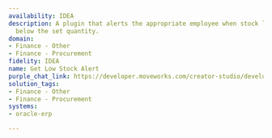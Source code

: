 ```yaml
---
availability: IDEA
description: A plugin that alerts the appropriate employee when stock levels fall
  below the set quantity.
domain:
- Finance - Other
- Finance - Procurement
fidelity: IDEA
name: Get Low Stock Alert
purple_chat_link: https://developer.moveworks.com/creator-studio/developer-tools/purple-chat/?conversation=%7B%22startTimestamp%22%3A%2211%3A43+AM%22%2C%22messages%22%3A%5B%7B%22role%22%3A%22assistant%22%2C%22parts%22%3A%5B%7B%22reasoningSteps%22%3A%5B%7B%22status%22%3A%22success%22%2C%22richText%22%3A%22Monitoring+stock+levels+for+SKU+12345+%28External+Keyboard%29+in+Oracle+Fusion+ERP%22%7D%5D%7D%2C%7B%22richText%22%3A%22%3Cp%3EStock+Alert%3A+Stock+levels+for+SKU+12345+%28External+Keyboard%29+have+fallen+below+the+threshold.%3Cbr%3E%3C%2Fp%3E%22%7D%2C%7B%22richText%22%3A%22%3Cb%3E%3Cp%3ECurrent+Stock+Levels%3Cbr%3E%3C%2Fp%3E%3C%2Fb%3E%3Cbr%3E%3Cp%3E%3Cb%3EWarehouse%3A+%3C%2Fb%3E+Central+Warehouse%3Cbr%3E%3Cb%3EAvailable%3A+%3C%2Fb%3E+45+units%3Cbr%3E%3Cb%3EReserved%3A+%3C%2Fb%3E+10+units%3Cbr%3E%3Cb%3ETotal%3A+%3C%2Fb%3E+55+units%3Cbr%3E%3C%2Fp%3E%22%7D%2C%7B%22buttons%22%3A%5B%7B%22style%22%3A%22filled%22%2C%22buttonText%22%3A%22Order+More+Parts%22%7D%5D%7D%5D%7D%2C%7B%22role%22%3A%22assistant%22%2C%22parts%22%3A%5B%7B%22richText%22%3A%22%3Cp%3EHow+many+units+of+SKU+12345+%28External+Keyboard%29+would+you+like+to+order%3F%3Cbr%3E%3C%2Fp%3E%22%7D%5D%7D%2C%7B%22role%22%3A%22user%22%2C%22parts%22%3A%5B%7B%22richText%22%3A%22%3Cp%3EOrder+100+units%3Cbr%3E%3C%2Fp%3E%22%7D%5D%7D%2C%7B%22role%22%3A%22assistant%22%2C%22parts%22%3A%5B%7B%22richText%22%3A%22%3Cp%3EPlease+confirm+the+order+details%3A%3Cbr%3E%3C%2Fp%3E%22%7D%2C%7B%22richText%22%3A%22%3Cb%3E%3Cp%3EOrder+Details%3Cbr%3E%3C%2Fp%3E%3C%2Fb%3E%3Cbr%3E%3Cp%3E%3Cb%3ESKU%3A+%3C%2Fb%3E12345+%28External+Keyboard%29%3Cbr%3E%3Cb%3EQuantity%3A+%3C%2Fb%3E100+units%3Cbr%3E%3C%2Fp%3E%22%7D%2C%7B%22buttons%22%3A%5B%7B%22style%22%3A%22filled%22%2C%22buttonText%22%3A%22Place+Order%22%7D%2C%7B%22style%22%3A%22outlined%22%2C%22buttonText%22%3A%22Edit+Quantity%22%7D%2C%7B%22style%22%3A%22outlined%22%2C%22buttonText%22%3A%22Cancel%22%7D%5D%7D%5D%7D%2C%7B%22role%22%3A%22assistant%22%2C%22parts%22%3A%5B%7B%22reasoningSteps%22%3A%5B%7B%22status%22%3A%22success%22%2C%22richText%22%3A%22Placing+order+for+100+units+of+SKU+12345+%28External+Keyboard%29+in+Oracle+Fusion+ERP%22%7D%5D%7D%2C%7B%22richText%22%3A%22%3Cp%3EYour+order+for+100+units+of+SKU+12345+%28External+Keyboard%29+has+been+placed+successfully.%3Cbr%3E%3C%2Fp%3E%22%7D%5D%7D%5D%7D
solution_tags:
- Finance - Other
- Finance - Procurement
systems:
- oracle-erp

---
```

